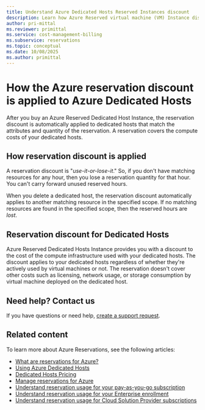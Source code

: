 ```yaml
---
title: Understand Azure Dedicated Hosts Reserved Instances discount
description: Learn how Azure Reserved virtual machine (VM) Instance discount is applied to Azure Dedicated Hosts.
author: pri-mittal
ms.reviewer: primittal
ms.service: cost-management-billing
ms.subservice: reservations
ms.topic: conceptual
ms.date: 10/08/2025
ms.author: primittal
---
```


# How the Azure reservation discount is applied to Azure Dedicated Hosts

After you buy an Azure Reserved Dedicated Host Instance, the reservation
discount is automatically applied to dedicated hosts that match the attributes
and quantity of the reservation. A reservation covers the compute costs of your
dedicated hosts.

## How reservation discount is applied

A reservation discount is "*use-it-or-lose-it*." So, if you don't have matching
resources for any hour, then you lose a reservation quantity for that hour. You
can't carry forward unused reserved hours.

When you delete a dedicated host, the reservation discount automatically applies
to another matching resource in the specified scope. If no matching resources
are found in the specified scope, then the reserved hours are *lost*.

## Reservation discount for Dedicated Hosts

Azure Reserved Dedicated Hosts Instance provides you with a discount to the cost
of the compute infrastructure used with your dedicated hosts. The discount
applies to your dedicated hosts regardless of whether they're actively used
by virtual machines or not. The reservation doesn't cover other costs such
as licensing, network usage, or storage consumption by virtual machine deployed
on the dedicated host.

## Need help? Contact us

If you have questions or need help, [create a support
request](https://go.microsoft.com/fwlink/?linkid=2083458).

## Related content

To learn more about Azure Reservations, see the following articles:

- [What are reservations for Azure?](./save-compute-costs-reservations.md)
- [Using Azure Dedicated Hosts](/azure/virtual-machines/dedicated-hosts)
- [Dedicated Hosts Pricing](https://azure.microsoft.com/pricing/details/virtual-machines/dedicated-host/)
- [Manage reservations for Azure](./manage-reserved-vm-instance.md)
- [Understand reservation usage for your pay-as-you-go subscription](./understand-reserved-instance-usage.md)
- [Understand reservation usage for your Enterprise enrollment](./understand-reserved-instance-usage-ea.md)
- [Understand reservation usage for Cloud Solution Provider subscriptions](/partner-center/azure-reservations)
